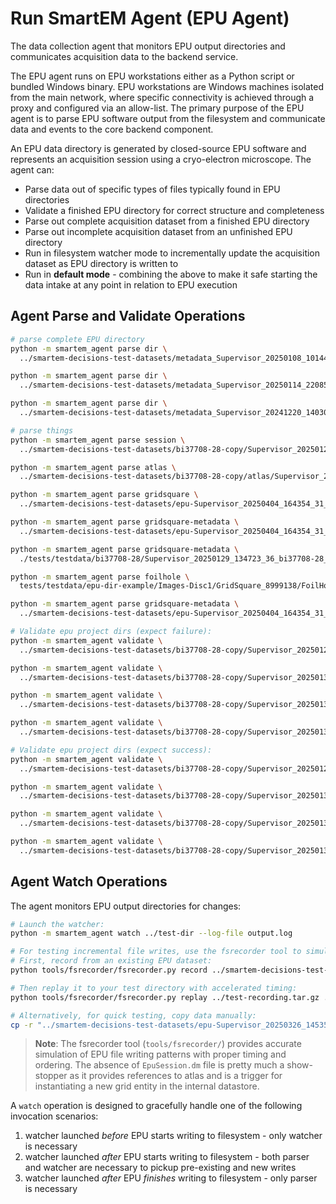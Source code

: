 # Run SmartEM Agent (EPU Agent)

The data collection agent that monitors EPU output directories and communicates acquisition data to the backend service.

The EPU agent runs on EPU workstations either as a Python script or bundled Windows binary. EPU workstations are Windows machines isolated from the main network, where specific connectivity is achieved through a proxy and configured via an allow-list. The primary purpose of the EPU agent is to parse EPU software output from the filesystem and communicate data and events to the core backend component.

An EPU data directory is generated by closed-source EPU software and represents an acquisition session using a cryo-electron microscope. The agent can:

- Parse data out of specific types of files typically found in EPU directories
- Validate a finished EPU directory for correct structure and completeness
- Parse out complete acquisition dataset from a finished EPU directory
- Parse out incomplete acquisition dataset from an unfinished EPU directory
- Run in filesystem watcher mode to incrementally update the acquisition dataset as EPU directory is written to
- Run in **default mode** - combining the above to make it safe starting the data intake at any point in relation to EPU execution

## Agent Parse and Validate Operations

```bash
# parse complete EPU directory
python -m smartem_agent parse dir \
  ../smartem-decisions-test-datasets/metadata_Supervisor_20250108_101446_62_cm40593-1_EPU

python -m smartem_agent parse dir \
  ../smartem-decisions-test-datasets/metadata_Supervisor_20250114_220855_23_epuBSAd20_GrOxDDM

python -m smartem_agent parse dir \
  ../smartem-decisions-test-datasets/metadata_Supervisor_20241220_140307_72_et2_gangshun

# parse things
python -m smartem_agent parse session \
  ../smartem-decisions-test-datasets/bi37708-28-copy/Supervisor_20250129_134723_36_bi37708-28_grid7_EPU/EpuSession.dm

python -m smartem_agent parse atlas \
  ../smartem-decisions-test-datasets/bi37708-28-copy/atlas/Supervisor_20250129_111544_bi37708-28_atlas/Atlas/Atlas.dm

python -m smartem_agent parse gridsquare \
  ../smartem-decisions-test-datasets/epu-Supervisor_20250404_164354_31_EPU_nr27313-442/metadata_Supervisor_20250404_164354_31_EPU_nr27313-442/Images-Disc1/GridSquare_3568837/GridSquare_20250404_171012.xml

python -m smartem_agent parse gridsquare-metadata \
  ../smartem-decisions-test-datasets/epu-Supervisor_20250404_164354_31_EPU_nr27313-442/metadata_Supervisor_20250404_164354_31_EPU_nr27313-442/Metadata/GridSquare_3568837.dm

python -m smartem_agent parse gridsquare-metadata \
  ./tests/testdata/bi37708-28/Supervisor_20250129_134723_36_bi37708-28_grid7_EPU/Metadata/GridSquare_29273435.dm

python -m smartem_agent parse foilhole \
  tests/testdata/epu-dir-example/Images-Disc1/GridSquare_8999138/FoilHoles/FoilHole_9015889_20250108_154725.xml

python -m smartem_agent parse gridsquare-metadata \
  ../smartem-decisions-test-datasets/epu-Supervisor_20250404_164354_31_EPU_nr27313-442/metadata_Supervisor_20250404_164354_31_EPU_nr27313-442/Images-Disc1/GridSquare_3568837/Data/FoilHole_3595930_Data_3590445_56_20250405_084025.xml

# Validate epu project dirs (expect failure):
python -m smartem_agent validate \
  ../smartem-decisions-test-datasets/bi37708-28-copy/Supervisor_20250129_114842_73_bi37708-28_grid7_EPU

python -m smartem_agent validate \
  ../smartem-decisions-test-datasets/bi37708-28-copy/Supervisor_20250130_105058_11

python -m smartem_agent validate \
  ../smartem-decisions-test-datasets/bi37708-28-copy/Supervisor_20250130_145409_68

python -m smartem_agent validate \
  ../smartem-decisions-test-datasets/bi37708-28-copy/Supervisor_20250130_150924_1grid3

# Validate epu project dirs (expect success):
python -m smartem_agent validate \
  ../smartem-decisions-test-datasets/bi37708-28-copy/Supervisor_20250129_134723_36_bi37708-28_grid7_EPU

python -m smartem_agent validate \
  ../smartem-decisions-test-datasets/bi37708-28-copy/Supervisor_20250130_133418_68apoferritin

python -m smartem_agent validate \
  ../smartem-decisions-test-datasets/bi37708-28-copy/Supervisor_20250130_143856_44Practice

python -m smartem_agent validate \
  ../smartem-decisions-test-datasets/bi37708-28-copy/Supervisor_20250130_145409_68practice2
```

## Agent Watch Operations

The agent monitors EPU output directories for changes:

```bash
# Launch the watcher:
python -m smartem_agent watch ../test-dir --log-file output.log

# For testing incremental file writes, use the fsrecorder tool to simulate EPU behavior:
# First, record from an existing EPU dataset:
python tools/fsrecorder/fsrecorder.py record ../smartem-decisions-test-datasets/epu-Supervisor_20250326_145351_30_nt33824-10_grid2_1in5dil ../test-recording.tar.gz

# Then replay it to your test directory with accelerated timing:
python tools/fsrecorder/fsrecorder.py replay ../test-recording.tar.gz ../test-dir --fast

# Alternatively, for quick testing, copy data manually:
cp -r "../smartem-decisions-test-datasets/epu-Supervisor_20250326_145351_30_nt33824-10_grid2_1in5dil/"* ../test-dir/
```

> **Note**: The fsrecorder tool (`tools/fsrecorder/`) provides accurate simulation of EPU file writing patterns with proper timing and ordering.
> The absence of `EpuSession.dm` file is pretty much a show-stopper as it provides references to atlas and is a trigger
> for instantiating a new grid entity in the internal datastore.

A `watch` operation is designed to gracefully handle one of the following invocation scenarios:

1. watcher launched _before_ EPU starts writing to filesystem - only watcher is necessary
2. watcher launched _after_ EPU starts writing to filesystem - both parser and watcher are
   necessary to pickup pre-existing and new writes
3. watcher launched _after_ EPU _finishes_ writing to filesystem - only parser is necessary
